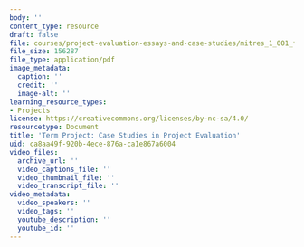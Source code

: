 ```yaml
---
body: ''
content_type: resource
draft: false
file: courses/project-evaluation-essays-and-case-studies/mitres_1_001_f23_project.pdf
file_size: 156287
file_type: application/pdf
image_metadata:
  caption: ''
  credit: ''
  image-alt: ''
learning_resource_types:
- Projects
license: https://creativecommons.org/licenses/by-nc-sa/4.0/
resourcetype: Document
title: 'Term Project: Case Studies in Project Evaluation'
uid: ca8aa49f-920b-4ece-876a-ca1e867a6004
video_files:
  archive_url: ''
  video_captions_file: ''
  video_thumbnail_file: ''
  video_transcript_file: ''
video_metadata:
  video_speakers: ''
  video_tags: ''
  youtube_description: ''
  youtube_id: ''
---
```

